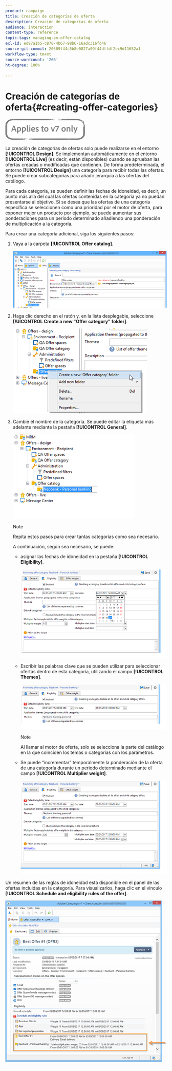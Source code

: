 ```yaml
---
product: campaign
title: Creación de categorías de oferta
description: Creación de categorías de oferta
audience: interaction
content-type: reference
topic-tags: managing-an-offer-catalog
exl-id: ed97a1b5-c870-4b67-98b6-16adc316fd46
source-git-commit: 20509f44c5b8e0827a09f44dffdf2ec9d11652a1
workflow-type: tm+mt
source-wordcount: '266'
ht-degree: 100%

---
```


# Creación de categorías de oferta{#creating-offer-categories}

![](../../assets/v7-only.svg)

La creación de categorías de ofertas solo puede realizarse en el entorno **[!UICONTROL Design]**. Se implementan automáticamente en el entorno **[!UICONTROL Live]** (es decir, están disponibles) cuando se aprueban las ofertas creadas o modificadas que contienen. De forma predeterminada, el entorno **[!UICONTROL Design]** una categoría para recibir todas las ofertas. Se puede crear subcategorías para añadir jerarquía a las ofertas del catálogo.

Para cada categoría, se pueden definir las fechas de idoneidad, es decir, un punto más allá del cual las ofertas contenidas en la categoría ya no puedan presentarse al objetivo. Si se desea que las ofertas de una categoría específica se seleccionen como una prioridad por el motor de oferta, para exponer mejor un producto por ejemplo, se puede aumentar sus ponderaciones para un periodo determinado añadiendo una ponderación de multiplicación a la categoría.

Para crear una categoría adicional, siga los siguientes pasos:

1. Vaya a la carpeta **[!UICONTROL Offer catalog]**.

   ![](assets/offer_cat_create_001.png)

1. Haga clic derecho en el ratón y, en la lista desplegable, seleccione **[!UICONTROL Create a new "Offer category" folder]**.

   ![](assets/offer_cat_create_002.png)

1. Cambie el nombre de la categoría. Se puede editar la etiqueta más adelante mediante la pestaña **[!UICONTROL General]**.

   ![](assets/offer_cat_create_003.png)

   >[!NOTE]
   >
   >Repita estos pasos para crear tantas categorías como sea necesario.

   A continuación, según sea necesario, se puede:

   * asignar las fechas de idoneidad en la pestaña **[!UICONTROL Eligibility]**.

      ![](assets/offer_cat_create_004.png)

   * Escribir las palabras clave que se pueden utilizar para seleccionar ofertas dentro de esta categoría, utilizando el campo **[!UICONTROL Themes]**.

      ![](assets/offer_cat_create_005.png)

      >[!NOTE]
      >
      >Al llamar al motor de oferta, solo se selecciona la parte del catálogo en la que coinciden los temas o categorías con los parámetros.

   * Se puede “incrementar” temporalmente la ponderación de la oferta de una categoría durante un periodo determinado mediante el campo **[!UICONTROL Multiplier weight]**.

      ![](assets/offer_cat_create_006.png)

Un resumen de las reglas de idoneidad está disponible en el panel de las ofertas incluidas en la categoría. Para visualizarlos, haga clic en el vínculo **[!UICONTROL Schedule and eligibility rules of the offer]**.

![](assets/offer_create_006.png)
